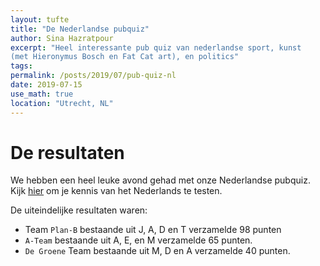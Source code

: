 ```yaml
---
layout: tufte
title: "De Nederlandse pubquiz"
author: Sina Hazratpour
excerpt: "Heel interessante pub quiz van nederlandse sport, kunst 
(met Hieronymus Bosch en Fat Cat art), en politics"
tags:
permalink: /posts/2019/07/pub-quiz-nl
date: 2019-07-15
use_math: true
location: "Utrecht, NL"
---
```


# De resultaten

We hebben een heel leuke avond gehad met onze Nederlandse pubquiz. Kijk [hier](/files/posts/2019/pub_quiz_nl) om je kennis van het Nederlands te testen.

De uiteindelijke resultaten waren:


* Team <code>Plan-B</code> bestaande uit J, A, D en T verzamelde 98 punten  
* <code>A-Team</code> bestaande uit A, E, en M verzamelde 65 punten.  
* <code>De Groene</code> Team bestaande uit M, D en A verzamelde 40 punten. 
   